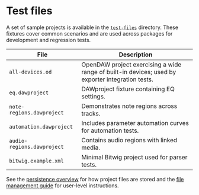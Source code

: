# Test files

A set of sample projects is available in the [`test-files`](../../../test-files) directory. These fixtures
cover common scenarios and are used across packages for development and regression tests.

| File | Description |
| --- | --- |
| `all-devices.od` | OpenDAW project exercising a wide range of built-in devices; used by exporter integration tests. |
| `eq.dawproject` | DAWproject fixture containing EQ settings. |
| `note-regions.dawproject` | Demonstrates note regions across tracks. |
| `automation.dawproject` | Includes parameter automation curves for automation tests. |
| `audio-regions.dawproject` | Contains audio regions with linked media. |
| `bitwig.example.xml` | Minimal Bitwig project used for parser tests. |

See the [persistence overview](../architecture/persistence.md) for how project files
are stored and the [file management guide](../../../../docs-user/features/file-management.md)
for user-level instructions.
